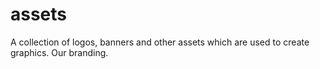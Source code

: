 # assets

A collection of logos, banners and other assets which are used to create graphics. Our branding.
